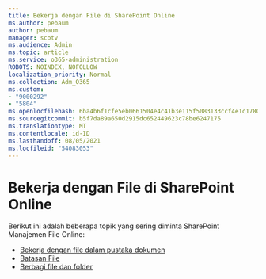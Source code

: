 ```yaml
---
title: Bekerja dengan File di SharePoint Online
ms.author: pebaum
author: pebaum
manager: scotv
ms.audience: Admin
ms.topic: article
ms.service: o365-administration
ROBOTS: NOINDEX, NOFOLLOW
localization_priority: Normal
ms.collection: Adm_O365
ms.custom:
- "9000292"
- "5804"
ms.openlocfilehash: 6ba4b6f1cfe5eb0661504e4c41b3e115f5083133ccf4e1c1780f0e6d8bad0462
ms.sourcegitcommit: b5f7da89a650d2915dc652449623c78be6247175
ms.translationtype: MT
ms.contentlocale: id-ID
ms.lasthandoff: 08/05/2021
ms.locfileid: "54083053"
---
```

# <a name="working-with-files-in-sharepoint-online"></a>Bekerja dengan File di SharePoint Online

Berikut ini adalah beberapa topik yang sering diminta SharePoint Manajemen File Online:

- [Bekerja dengan file dalam pustaka dokumen](https://support.microsoft.com/office/a9d89171-1673-4892-9dd2-1ca52037dea2)
- [Batasan File](https://support.office.com/article/invalid-file-names-and-file-types-in-onedrive-and-sharepoint-64883a5d-228e-48f5-b3d2-eb39e07630fa)
- [Berbagi file dan folder](https://support.office.com/article/share-sharepoint-files-or-folders-1fe37332-0f9a-4719-970e-d2578da4941c)
